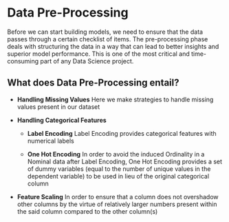# Data Pre-Processing

Before we can start building models, we need to ensure that the data passes through a certain checklist of items. The pre-processing phase deals with structuring the data in a way that can lead to better insights and superior model performance. This is one of the most critical and time-consuming part of any Data Science project.

## What does Data Pre-Processing entail?

* **Handling Missing Values**
Here we make strategies to handle missing values present in our dataset

* **Handling Categorical Features**
  * **Label Encoding**
  Label Encoding provides categorical features with numerical labels
  
  * **One Hot Encoding**
  In order to avoid the induced Ordinality in a Nominal data after Label Encoding, One Hot Encoding provides a set of dummy variables (equal to the number of unique values in the dependent variable) to be used in lieu of the original categorical column

* **Feature Scaling**
In order to ensure that a column does not overshadow other columns by the virtue of relatively larger numbers present within the said column compared to the other column(s)
